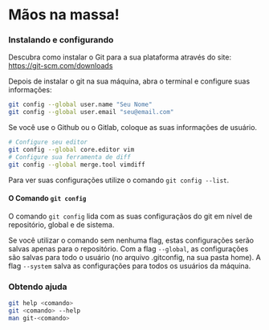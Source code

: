 # Mãos na massa!

### Instalando e configurando
Descubra como  instalar o  Git para a sua plataforma através do site: https://git-scm.com/downloads

Depois de instalar o git na sua máquina, abra o terminal e configure suas informações:

```bash
git config --global user.name "Seu Nome"
git config --global user.email "seu@email.com"
```

Se você use o Github ou o Gitlab, coloque as suas informações de usuário.

```bash
# Configure seu editor
git config --global core.editor vim
# Configure sua ferramenta de diff
git config --global merge.tool vimdiff
```

Para ver suas configurações utilize o comando `git config --list`.

#### O Comando `git config`
O comando `git config` lida com as suas configuraçãos do git em nível de repositório, global e de sistema.

Se você utilizar o comando sem nenhuma flag, estas configurações serão salvas apenas para o repositório. Com a flag `--global`, as configurações são salvas para todo o usuário (no arquivo .gitconfig, na sua pasta home). A flag `--system` salva as configurações para todos os usuários da máquina.

### Obtendo ajuda
```bash
git help <comando>
git <comando> --help
man git-<comando>
```

